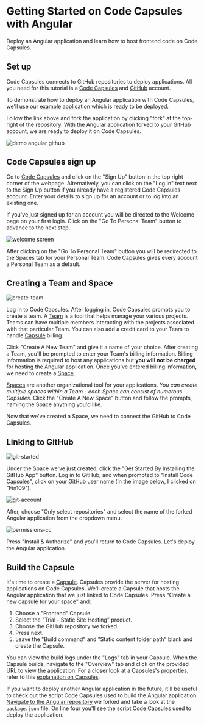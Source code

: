 
# Getting Started on Code Capsules with Angular 

Deploy an Angular application and learn how to host frontend code on Code Capsules. 

## Set up

Code Capsules connects to GitHub repositories to deploy applications. All you need for this tutorial is a [Code Capsules](https://codecapsules.io/) and [GitHub](https://github.com/) account.  

To demonstrate how to deploy an Angular application with Code Capsules, we'll use our [example application](https://github.com/codecapsules-io/demo-angular) which is ready to be deployed. 

Follow the link above and fork the application by clicking "fork" at the top-right of the repository. With the Angular application forked to your GitHub account, we are ready to deploy it on Code Capsules.

![demo angular github](images/cc-demo-angular-github.png)

## Code Capsules sign up

Go to [Code Capsules](https://codecapsules.io/) and click on the "Sign Up" button in the top right corner of the webpage. Alternatively, you can click on the "Log In" text next to the Sign Up button if you already have a registered Code Capsules account. Enter your details to sign up for an account or to log into an existing one. 

If you've just signed up for an account you will be directed to the Welcome page on your first login. Click on the "Go To Personal Team" button to advance to the next step.

![welcome screen](images/welcome-screen.jpg)

After clicking on the "Go To Personal Team" button you will be redirected to the Spaces tab for your Personal Team. Code Capsules gives every account a Personal Team as a default. 

## Creating a Team and Space

![create-team](images/new_team.png) 

Log in to Code Capsules. After logging in, Code Capsules prompts you to create a team. A [Team](https://codecapsules.io/docs/faq/what-is-a-team/) is a tool that helps manage your various projects. Teams can have multiple members interacting with the projects associated with that particular Team. You can also add a credit card to your Team to handle [Capsule](https://codecapsules.io/docs/faq/what-is-a-capsule) billing. 

Click "Create A New Team" and give it a name of your choice. After creating a Team, you'll be prompted to enter your Team's billing information. Billing information is required to host any applications but **you will not be charged** for hosting the Angular application. Once you've entered billing information, we need to create a [Space](https://codecapsules.io/docs/faq/what-is-a-space).

[Spaces](https://codecapsules.io/docs/faq/what-is-a-space) are another organizational tool for your applications. _You can create multiple spaces within a Team - each Space can consist of numerous Capsules_. Click the "Create A New Space" button and follow the prompts, naming the Space anything you'd like.

Now that we've created a Space, we need to connect the GitHub to Code Capsules.

## Linking to GitHub

![git-started](images/get_started_git.png)

Under the Space we've just created, click the "Get Started By Installing the GitHub App" button. Log in to GitHub, and when prompted to "Install Code Capsules", click on your GitHub user name (in the image below, I clicked on "Fin109").

![git-account](images/your_user.png)

After, choose "Only select repositories" and select the name of the forked Angular application from the dropdown menu. 

![permissions-cc](images/permissions_cc.png)

Press "Install & Authorize" and you'll return to Code Capsules. Let's deploy the Angular application. 

## Build the Capsule

It's time to create a [Capsule](https://codecapsules.io/docs/faq/what-is-a-capsule). Capsules provide the server for hosting applications on Code Capsules. We'll create a Capsule that hosts the Angular application that we just linked to Code Capsules. Press "Create a new capsule for your space" and:

1. Choose a "Frontend" Capsule.
2. Select the "Trial - Static Site Hosting" product.
3. Choose the GitHub repository we forked.
4. Press next.
5. Leave the "Build command" and "Static content folder path" blank and create the Capsule.

You can view the build logs under the "Logs" tab in your Capsule. When the Capsule builds, navigate to the "Overview" tab and click on the provided URL to view the application. For a closer look at a Capsules's properties, refer to this [explanation on Capsules](https://codecapsules.io/docs/faq/what-is-a-capsule/).

If you want to deploy another Angular application in the future, it'll be useful to check out the script Code Capsules used to build the Angular application. [Navigate to the Angular repository](https://github.com/codecapsules-io/demo-angular/) we forked and take a look at the `package.json` file. On line four you'll see the script Code Capsules used to deploy the application. 


